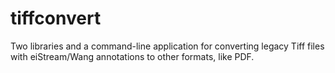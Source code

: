 # tiffconvert
Two libraries and a command-line application for converting legacy Tiff files with eiStream/Wang annotations to other formats, like PDF.
